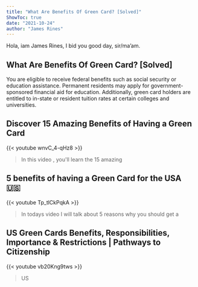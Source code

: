 ```yaml
---
title: "What Are Benefits Of Green Card? [Solved]"
ShowToc: true 
date: "2021-10-24"
author: "James Rines" 
---
```


Hola, iam James Rines, I bid you good day, sir/ma’am.
## What Are Benefits Of Green Card? [Solved]
You are eligible to receive federal benefits such as social security or education assistance. Permanent residents may apply for government-sponsored financial aid for education. Additionally, green card holders are entitled to in-state or resident tuition rates at certain colleges and universities.

## Discover 15 Amazing Benefits of Having a Green Card
{{< youtube wnvC_4-qHz8 >}}
>In this video  , you'll learn the 15 amazing 

## 5 benefits of having a Green Card for the USA 🇺🇸
{{< youtube Tp_tlCkPqkA >}}
>In todays video I will talk about 5 reasons why you should get a 

## US Green Cards Benefits, Responsibilities, Importance & Restrictions |  Pathways to Citizenship
{{< youtube vb20Kng9tws >}}
>US 


